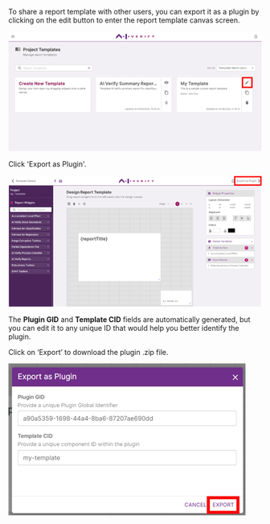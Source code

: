 To share a report template with other users, you can export it as a plugin by clicking on the edit button to enter the report template canvas screen.

![click-edit](../../res/design-customized-report/plugin-1.png)

Click 'Export as Plugin'.

![export-plugin](../../res/design-customized-report/plugin-2.png)

The **Plugin GID** and **Template CID** fields are automatically generated, but you can edit it to any unique ID that would help you better identify the plugin.

Click on ‘Export’ to download the plugin .zip file.

![click-export](../../res/design-customized-report/plugin-3.png)
